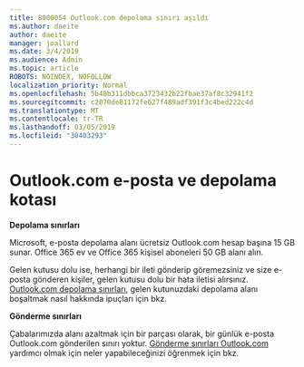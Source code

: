 ```yaml
---
title: 8000054 Outlook.com depolama sınırı aşıldı
ms.author: daeite
author: daeite
manager: joallard
ms.date: 3/4/2019
ms.audience: Admin
ms.topic: article
ROBOTS: NOINDEX, NOFOLLOW
localization_priority: Normal
ms.openlocfilehash: 5b48b311dbbca3723432b22fbae37af8c32941f2
ms.sourcegitcommit: c2070de81172fe627f489adf391f3c4bed222c4d
ms.translationtype: MT
ms.contentlocale: tr-TR
ms.lasthandoff: 03/05/2019
ms.locfileid: "30403293"
---
```

# <a name="email-and-storage-quota-in-outlookcom"></a>Outlook.com e-posta ve depolama kotası

**Depolama sınırları**

Microsoft, e-posta depolama alanı ücretsiz Outlook.com hesap başına 15 GB sunar. Office 365 ev ve Office 365 kişisel aboneleri 50 GB alanı alın.
  
Gelen kutusu dolu ise, herhangi bir ileti gönderip göremezsiniz ve size e-posta gönderen kişiler, gelen kutusu dolu bir hata iletisi alırsınız. [Outlook.com depolama sınırları](https://go.microsoft.com/fwlink/p/?linkid=2001900&amp;clcid=0x409), gelen kutunuzdaki depolama alanı boşaltmak nasıl hakkında ipuçları için bkz.

**Gönderme sınırları**

Çabalarımızda alanı azaltmak için bir parçası olarak, bir günlük e-posta Outlook.com gönderilen sınırı yoktur. [Gönderme sınırları Outlook.com](https://support.office.com/article/279ee200-594c-40f0-9ec8-bb6af7735c2e) yardımcı olmak için neler yapabileceğinizi öğrenmek için bkz.